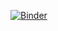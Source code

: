 [![Binder](https://mybinder.org/badge_logo.svg)](https://mybinder.org/v2/gh/techieaditya/Lambda_School_Assignments/master)

